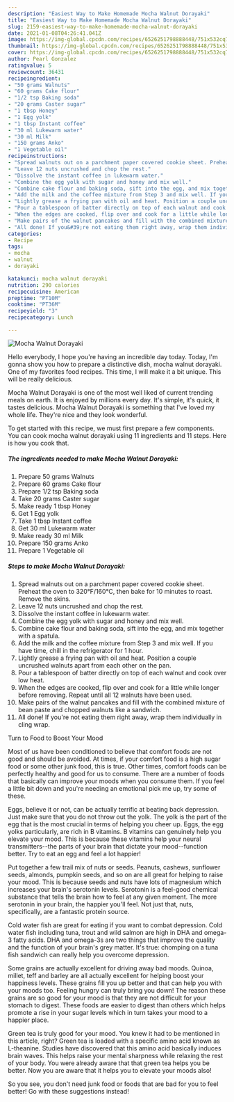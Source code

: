 ```yaml
---
description: "Easiest Way to Make Homemade Mocha Walnut Dorayaki"
title: "Easiest Way to Make Homemade Mocha Walnut Dorayaki"
slug: 2159-easiest-way-to-make-homemade-mocha-walnut-dorayaki
date: 2021-01-08T04:26:41.041Z
image: https://img-global.cpcdn.com/recipes/6526251798888448/751x532cq70/mocha-walnut-dorayaki-recipe-main-photo.jpg
thumbnail: https://img-global.cpcdn.com/recipes/6526251798888448/751x532cq70/mocha-walnut-dorayaki-recipe-main-photo.jpg
cover: https://img-global.cpcdn.com/recipes/6526251798888448/751x532cq70/mocha-walnut-dorayaki-recipe-main-photo.jpg
author: Pearl Gonzalez
ratingvalue: 5
reviewcount: 36431
recipeingredient:
- "50 grams Walnuts"
- "60 grams Cake flour"
- "1/2 tsp Baking soda"
- "20 grams Caster sugar"
- "1 tbsp Honey"
- "1 Egg yolk"
- "1 tbsp Instant coffee"
- "30 ml Lukewarm water"
- "30 ml Milk"
- "150 grams Anko"
- "1 Vegetable oil"
recipeinstructions:
- "Spread walnuts out on a parchment paper covered cookie sheet. Preheat the oven to 320°F/160°C, then bake for 10 minutes to roast. Remove the skins."
- "Leave 12 nuts uncrushed and chop the rest."
- "Dissolve the instant coffee in lukewarm water."
- "Combine the egg yolk with sugar and honey and mix well."
- "Combine cake flour and baking soda, sift into the egg, and mix together with a spatula."
- "Add the milk and the coffee mixture from Step 3 and mix well. If you have time, chill in the refrigerator for 1 hour."
- "Lightly grease a frying pan with oil and heat. Position a couple uncrushed walnuts apart from each other on the pan."
- "Pour a tablespoon of batter directly on top of each walnut and cook over low heat."
- "When the edges are cooked, flip over and cook for a little while longer before removing. Repeat until all 12 walnuts have been used."
- "Make pairs of the walnut pancakes and fill with the combined mixture of bean paste and chopped walnuts like a sandwich."
- "All done! If you&#39;re not eating them right away, wrap them individually in cling wrap."
categories:
- Recipe
tags:
- mocha
- walnut
- dorayaki

katakunci: mocha walnut dorayaki 
nutrition: 290 calories
recipecuisine: American
preptime: "PT10M"
cooktime: "PT36M"
recipeyield: "3"
recipecategory: Lunch

---
```



![Mocha Walnut Dorayaki](https://img-global.cpcdn.com/recipes/6526251798888448/751x532cq70/mocha-walnut-dorayaki-recipe-main-photo.jpg)

Hello everybody, I hope you're having an incredible day today. Today, I'm gonna show you how to prepare a distinctive dish, mocha walnut dorayaki. One of my favorites food recipes. This time, I will make it a bit unique. This will be really delicious.



Mocha Walnut Dorayaki is one of the most well liked of current trending meals on earth. It is enjoyed by millions every day. It's simple, it's quick, it tastes delicious. Mocha Walnut Dorayaki is something that I've loved my whole life. They're nice and they look wonderful.


To get started with this recipe, we must first prepare a few components. You can cook mocha walnut dorayaki using 11 ingredients and 11 steps. Here is how you cook that.

<!--inarticleads1-->

##### The ingredients needed to make Mocha Walnut Dorayaki:

1. Prepare 50 grams Walnuts
1. Prepare 60 grams Cake flour
1. Prepare 1/2 tsp Baking soda
1. Take 20 grams Caster sugar
1. Make ready 1 tbsp Honey
1. Get 1 Egg yolk
1. Take 1 tbsp Instant coffee
1. Get 30 ml Lukewarm water
1. Make ready 30 ml Milk
1. Prepare 150 grams Anko
1. Prepare 1 Vegetable oil




<!--inarticleads2-->

##### Steps to make Mocha Walnut Dorayaki:

1. Spread walnuts out on a parchment paper covered cookie sheet. Preheat the oven to 320°F/160°C, then bake for 10 minutes to roast. Remove the skins.
1. Leave 12 nuts uncrushed and chop the rest.
1. Dissolve the instant coffee in lukewarm water.
1. Combine the egg yolk with sugar and honey and mix well.
1. Combine cake flour and baking soda, sift into the egg, and mix together with a spatula.
1. Add the milk and the coffee mixture from Step 3 and mix well. If you have time, chill in the refrigerator for 1 hour.
1. Lightly grease a frying pan with oil and heat. Position a couple uncrushed walnuts apart from each other on the pan.
1. Pour a tablespoon of batter directly on top of each walnut and cook over low heat.
1. When the edges are cooked, flip over and cook for a little while longer before removing. Repeat until all 12 walnuts have been used.
1. Make pairs of the walnut pancakes and fill with the combined mixture of bean paste and chopped walnuts like a sandwich.
1. All done! If you&#39;re not eating them right away, wrap them individually in cling wrap.




Turn to Food to Boost Your Mood


Most of us have been conditioned to believe that comfort foods are not good and should be avoided. At times, if your comfort food is a high sugar food or some other junk food, this is true. Other times, comfort foods can be perfectly healthy and good for us to consume. There are a number of foods that basically can improve your moods when you consume them. If you feel a little bit down and you're needing an emotional pick me up, try some of these.

Eggs, believe it or not, can be actually terrific at beating back depression. Just make sure that you do not throw out the yolk. The yolk is the part of the egg that is the most crucial in terms of helping you cheer up. Eggs, the egg yolks particularly, are rich in B vitamins. B vitamins can genuinely help you elevate your mood. This is because these vitamins help your neural transmitters--the parts of your brain that dictate your mood--function better. Try to eat an egg and feel a lot happier!

Put together a few trail mix of nuts or seeds. Peanuts, cashews, sunflower seeds, almonds, pumpkin seeds, and so on are all great for helping to raise your mood. This is because seeds and nuts have lots of magnesium which increases your brain's serotonin levels. Serotonin is a feel-good chemical substance that tells the brain how to feel at any given moment. The more serotonin in your brain, the happier you'll feel. Not just that, nuts, specifically, are a fantastic protein source.

Cold water fish are great for eating if you want to combat depression. Cold water fish including tuna, trout and wild salmon are high in DHA and omega-3 fatty acids. DHA and omega-3s are two things that improve the quality and the function of your brain's grey matter. It's true: chomping on a tuna fish sandwich can really help you overcome depression. 

Some grains are actually excellent for driving away bad moods. Quinoa, millet, teff and barley are all actually excellent for helping boost your happiness levels. These grains fill you up better and that can help you with your moods too. Feeling hungry can truly bring you down! The reason these grains are so good for your mood is that they are not difficult for your stomach to digest. These foods are easier to digest than others which helps promote a rise in your sugar levels which in turn takes your mood to a happier place.

Green tea is truly good for your mood. You knew it had to be mentioned in this article, right? Green tea is loaded with a specific amino acid known as L-theanine. Studies have discovered that this amino acid basically induces brain waves. This helps raise your mental sharpness while relaxing the rest of your body. You were already aware that that green tea helps you be better. Now you are aware that it helps you to elevate your moods also!

So you see, you don't need junk food or foods that are bad for you to feel better! Go  with  these suggestions  instead!

